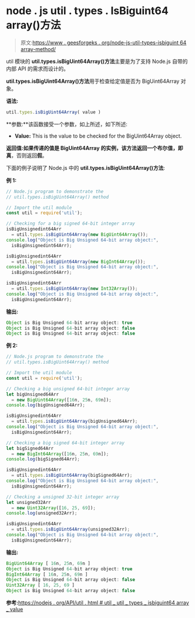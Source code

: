 # node . js util . types . IsBiguint64 array()方法

> 原文:[https://www . geesforgeks . org/node-js-util-types-isbiguint 64 array-method/](https://www.geeksforgeeks.org/node-js-util-types-isbiguint64array-method/)

util 模块的 **util.types.isBigUint64Array()方法**主要是为了支持 Node.js 自带的内部 API 的需求而设计的。

**util.types.isBigUint64Array()方法**用于检查给定值是否为 BigUint64Array 对象。

**语法:**

```js
util.types.isBigUint64Array( value )
```

**参数:**该函数接受一个参数，如上所述，如下所述:

*   **Value:** This is the value to be checked for the BigUint64Array object.

**返回值:**如果传递的值是 BigUint64Array 的实例，该方法返回一个布尔值，即**真**，否则返回**假**。

下面的例子说明了 Node.js 中的 **util.types.isBigUint64Array()方法**:

**例 1:**

```js
// Node.js program to demonstrate the    
// util.types.isBigUint64Array() method

// Import the util module
const util = require('util');

// Checking for a big signed 64-bit integer array
isBigUnsignedint64Arr
  = util.types.isBigUint64Array(new BigUint64Array());
console.log("Object is Big Unsigned 64-bit array object:",
  isBigUnsignedint64Arr);

isBigUnsignedint64Arr
  = util.types.isBigUint64Array(new BigInt64Array());
console.log("Object is Big Unsigned 64-bit array object:",
  isBigUnsignedint64Arr);

isBigUnsignedint64Arr
  = util.types.isBigUint64Array(new Int32Array());
console.log("Object is Big Unsigned 64-bit array object:",
  isBigUnsignedint64Arr);
```

**输出:**

```js
Object is Big Unsigned 64-bit array object: true
Object is Big Unsigned 64-bit array object: false
Object is Big Unsigned 64-bit array object: false
```

**例 2:**

```js
// Node.js program to demonstrate the    
// util.types.isBigUint64Array() method

// Import the util module
const util = require('util');

// Checking a big unsigned 64-bit integer array
let bigUnsigned64Arr
  = new BigUint64Array([16n, 25n, 69n]);
console.log(bigUnsigned64Arr);

isBigUnsignedint64Arr
  = util.types.isBigUint64Array(bigUnsigned64Arr);
console.log("Object is Big Unsigned 64-bit array object:",
  isBigUnsignedint64Arr);

// Checking a big signed 64-bit integer array
let bigSigned64Arr
  = new BigInt64Array([16n, 25n, 69n]);
console.log(bigSigned64Arr);

isBigUnsignedint64Arr
  = util.types.isBigUint64Array(bigSigned64Arr);
console.log("Object is Big Unsigned 64-bit array object:",
  isBigUnsignedint64Arr);

// Checking a unsigned 32-bit integer array
let unsigned32Arr
  = new Uint32Array([16, 25, 69]);
console.log(unsigned32Arr);

isBigUnsignedint64Arr
  = util.types.isBigUint64Array(unsigned32Arr);
console.log("Object is Big Unsigned 64-bit array object:",
  isBigUnsignedint64Arr);
```

**输出:**

```js
BigUint64Array [ 16n, 25n, 69n ]
Object is Big Unsigned 64-bit array object: true
BigInt64Array [ 16n, 25n, 69n ]
Object is Big Unsigned 64-bit array object: false
Uint32Array [ 16, 25, 69 ]
Object is Big Unsigned 64-bit array object: false
```

**参考:**[https://nodejs . org/API/util . html # util _ util _ types _ isbiguint64 array _ value](https://nodejs.org/api/util.html#util_util_types_isbiguint64array_value)